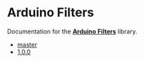 # Arduino Filters

Documentation for the [**Arduino Filters**](https://github.com/tttapa/Arduino-Filters) library.

- [master](https://tttapa.github.io/Arduino-Filters/Doxygen/index.html)
- [1.0.0](https://tttapa.github.io/Arduino-Filters/1.0.0/Doxygen/index.html)